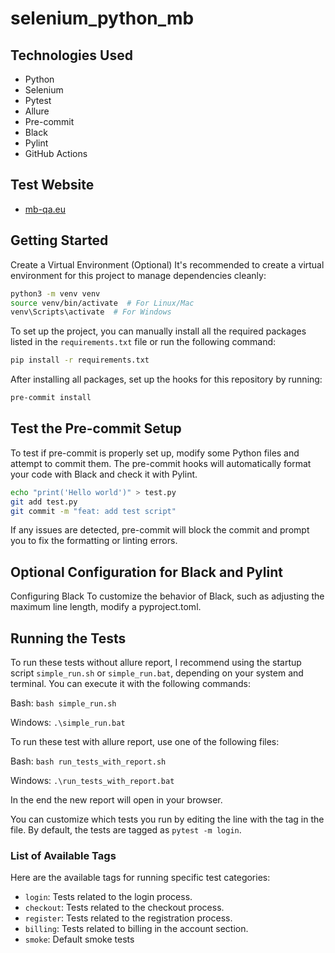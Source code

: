 # selenium_python_mb

## Technologies Used

- Python
- Selenium
- Pytest
- Allure
- Pre-commit
- Black
- Pylint
- GitHub Actions
## Test Website

- [mb-qa.eu](https://mb-qa.eu/)

## Getting Started

Create a Virtual Environment (Optional)
It's recommended to create a virtual environment for this project to manage dependencies cleanly:

```bash
python3 -m venv venv
source venv/bin/activate  # For Linux/Mac
venv\Scripts\activate  # For Windows
```

To set up the project, you can manually install all the required packages listed in the `requirements.txt` file or run the following command:

```bash
pip install -r requirements.txt
```

After installing all packages, set up the hooks for this repository by running:

```bash
pre-commit install
```

## Test the Pre-commit Setup

To test if pre-commit is properly set up, modify some Python files and attempt to commit them.
The pre-commit hooks will automatically format your code with Black and check it with Pylint.

```bash
echo "print('Hello world')" > test.py
git add test.py
git commit -m "feat: add test script"
```

If any issues are detected, pre-commit will block the commit and prompt you to fix the formatting or linting errors.

## Optional Configuration for Black and Pylint

Configuring Black
To customize the behavior of Black, such as adjusting the maximum line length, modify a pyproject.toml.

## Running the Tests

To run these tests without allure report, I recommend using the startup script `simple_run.sh` or `simple_run.bat`, depending on your system and terminal. You can execute it with the following commands:

Bash: `bash simple_run.sh`

Windows: `.\simple_run.bat`

To run these test with allure report, use one of the following files:

Bash: `bash run_tests_with_report.sh`

Windows: `.\run_tests_with_report.bat`

In the end the new report will open in your browser.

You can customize which tests you run by editing the line with the tag in the file. By default, the tests are tagged as `pytest -m login`.

### List of Available Tags

Here are the available tags for running specific test categories:

- `login`: Tests related to the login process.
- `checkout`: Tests related to the checkout process.
- `register`: Tests related to the registration process.
- `billing`: Tests related to billing in the account section.
- `smoke`: Default smoke tests
